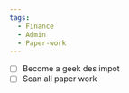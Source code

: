 ```yaml
---
tags:
  - Finance
  - Admin
  - Paper-work
---
```



- [ ] Become a geek des impot
- [ ] Scan all paper work